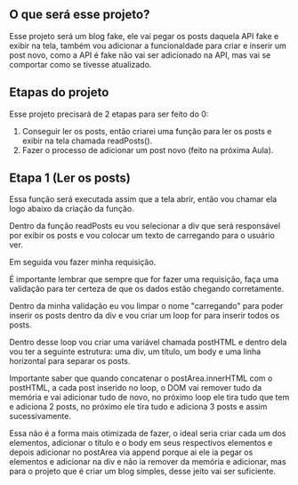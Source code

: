 ## O que será esse projeto?

Esse projeto será um blog fake, ele vai pegar os posts daquela API fake e exibir na tela, também vou adicionar a funcionaldade para criar e inserir um post novo, como a API é fake não vai ser adicionado na API, mas vai se comportar como se tivesse atualizado.

## Etapas do projeto

Esse projeto precisará de 2 etapas para ser feito do 0:

1. Conseguir ler os posts, então criarei uma função para ler os posts e exibir na tela chamada readPosts().
2. Fazer o processo de adicionar um post novo (feito na próxima Aula).

## Etapa 1 (Ler os posts)

Essa função será executada assim que a tela abrir, então vou chamar ela logo abaixo da criação da função.

Dentro da função readPosts eu vou selecionar a div que será responsável por exibir os posts e vou colocar um texto de carregando para o usuário ver.

Em seguida vou fazer minha requisição.

É importante lembrar que sempre que for fazer uma requisição, faça uma validação para ter certeza de que os dados estão chegando corretamente.

Dentro da minha validação eu vou limpar o nome "carregando" para poder inserir os posts dentro da div e vou criar um loop for para inserir todos os posts.

Dentro desse loop vou criar uma variável chamada postHTML e dentro dela vou ter a seguinte estrutura: uma div, um título, um body e uma linha horizontal para separar os posts.

Importante saber que quando concatenar o postArea.innerHTML com o postHTML, a cada post inserido no loop, o DOM vai remover tudo da memória e vai adicionar tudo de novo, no próximo loop ele tira tudo que tem e adiciona 2 posts, no próximo ele tira tudo e adiciona 3 posts e assim sucessivamente.

Essa não é a forma mais otimizada de fazer, o ideal seria criar cada um dos elementos, adicionar o título e o body em seus respectivos elementos e depois adicionar no postArea via append porque ai ele ia pegar os elementos e adicionar na div e não ia remover da memória e adicionar, mas para o projeto que é criar um blog simples, desse jeito vai ser suficiente.
